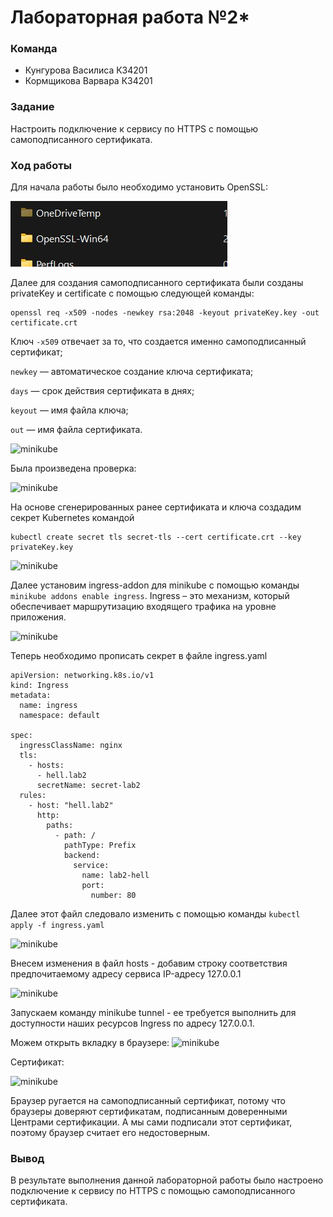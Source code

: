 # Лабораторная работа №2*

### Команда  
- Кунгурова Василиса К34201  
- Кормщикова Варвара К34201  

### Задание
Настроить подключение к сервису по HTTPS с помощью самоподписанного сертификата.

### Ход работы

Для начала работы было необходимо установить OpenSSL:

![minikube](./img/img1.jpg)

Далее для создания самоподписанного сертификата были созданы privateKey и certificate с помощью следующей команды: 
``` 
openssl req -x509 -nodes -newkey rsa:2048 -keyout privateKey.key -out certificate.crt
```

Ключ ```-x509``` отвечает за то, что создается именно самоподписанный сертификат; 

```newkey``` — автоматическое создание ключа сертификата; 

```days``` — срок действия сертификата в днях; 

```keyout``` — имя файла ключа; 

```out``` — имя файла сертификата.

![minikube](./img/img2.jpg)

Была произведена проверка:

![minikube](./img/img3.jpg)

На основе сгенерированных ранее сертификата и ключа создадим секрет Kubernetes командой 
```
kubectl create secret tls secret-tls --cert certificate.crt --key privateKey.key
```
![minikube](./img/img4.jpg)

Далее установим ingress-addon для minikube с помощью команды ```minikube addons enable ingress```. Ingress – это механизм, который обеспечивает маршрутизацию входящего трафика на уровне приложения.

![minikube](./img/img5.jpg)

Теперь необходимо прописать секрет в файле ingress.yaml
```
apiVersion: networking.k8s.io/v1
kind: Ingress
metadata:
  name: ingress
  namespace: default

spec:
  ingressClassName: nginx
  tls:
    - hosts:
      - hell.lab2
      secretName: secret-lab2
  rules:
    - host: "hell.lab2"
      http:
        paths:
          - path: /
            pathType: Prefix
            backend:
              service:
                name: lab2-hell
                port:
                  number: 80
```
Далее этот файл следовало изменить с помощью команды ```kubectl apply -f ingress.yaml```

![minikube](./img/img6.jpg)

Внесем изменения в файл hosts - добавим строку соответствия предпочитаемому адресу сервиса IP-адресу 127.0.0.1

![minikube](./img/img7.jpg)

Запускаем команду minikube tunnel - ее требуется выполнить для доступности наших ресурсов Ingress по адресу 127.0.0.1.

Можем открыть вкладку в браузере:
![minikube](./img/img8.jpg)

Сертификат:

![minikube](./img/img9.jpg)

Браузер ругается на самоподписанный сертификат, потому что браузеры доверяют сертификатам, подписанным доверенными Центрами сертификации. А мы сами подписали этот сертификат, поэтому браузер считает его недостоверным.

### Вывод
В результате выполнения данной лабораторной работы было настроено подключение к сервису по HTTPS с помощью самоподписанного сертификата.
